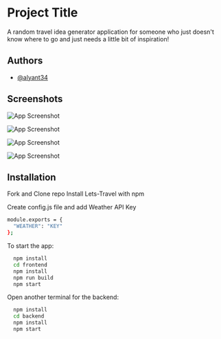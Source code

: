 
# Project Title

A random travel idea generator application for someone who just doesn't know where to go and just needs a little bit of inspiration!

## Authors

- [@alyant34](https://www.github.com/alyant34)

## Screenshots

![App Screenshot](https://drive.google.com/uc?export=view&id=1W6usqXmVKLrRMXH4DZTLHr78V4o16_Wf)

![App Screenshot](https://drive.google.com/uc?export=view&id=1tRarbQnTcyoE7U3Dt2jIlhrlzvwXfa92)

![App Screenshot](https://drive.google.com/uc?export=view&id=1B-Aqxj97P6cmpOXR9CPx3Yvui0-bC4aP)

![App Screenshot](https://drive.google.com/uc?export=view&id=1Gu4KWm4YKXmCjRLvKTcbO3hhrBvPBjJS)

## Installation

Fork and Clone repo
Install Lets-Travel with npm

Create config.js file and add Weather API Key

```bash
module.exports = {
  "WEATHER": "KEY"
};
```

To start the app:
```bash
  npm install
  cd frontend
  npm install
  npm run build
  npm start
```
Open another terminal for the backend:
```bash
  npm install
  cd backend
  npm install
  npm start
```
